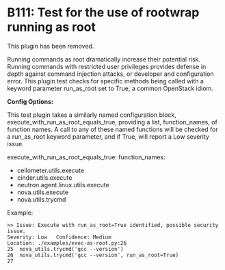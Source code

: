 # B111: Test for the use of rootwrap running as root

This plugin has been removed.

Running commands as root dramatically increase their potential risk.
Running commands with restricted user privileges provides defense in
depth against command injection attacks, or developer and configuration
error. This plugin test checks for specific methods being called with a
keyword parameter run\_as\_root set to True, a common OpenStack idiom.


**Config Options:**

This test plugin takes a similarly named configuration block, execute_with_run_as_root_equals_true, providing a list, function_names, of function names. A call to any of these named functions will be checked for a run_as_root keyword parameter, and if True, will report a Low severity issue.

execute_with_run_as_root_equals_true:
    function_names:
- ceilometer.utils.execute
- cinder.utils.execute
- neutron.agent.linux.utils.execute
- nova.utils.execute
- nova.utils.trycmd

Example:

<!-- -->

    >> Issue: Execute with run_as_root=True identified, possible security
    issue.
    Severity: Low   Confidence: Medium
    Location: ./examples/exec-as-root.py:26
    25  nova_utils.trycmd('gcc --version')
    26  nova_utils.trycmd('gcc --version', run_as_root=True)
    27